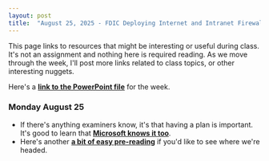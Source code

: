 ```yaml
---
layout: post
title:  "August 25, 2025 - FDIC Deploying Internet and Intranet Firewalls"
---
```


This page links to resources that might be interesting or useful during class. It's not an assignment and nothing here is required reading. As we move through the week, I'll post more links related to class topics, or other interesting nuggets.

Here's a [**link to the PowerPoint file**](https://class.hillvt.com/assets/FDIC-DIIF-2025-0810.pptx) for the week.

### Monday August 25

- If there's anything examiners know, it's that having a plan is important. It's good to learn that [**Microsoft knows it too**](https://cyberscoop.com/microsoft-threat-intel-response-tips/).
- Here's another [**a bit of easy pre-reading**](https://www.sayers.com/articles/the-future-of-firewalls-engineering-experts-reveal-the-path-ahead/) if you'd like to see where we're headed.
